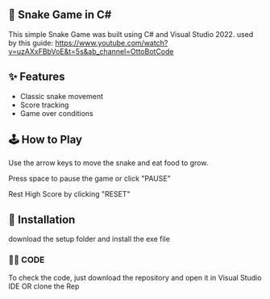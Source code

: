 ## 🐍 Snake Game in C# ##
This simple Snake Game was built using C# and Visual Studio 2022.
used by this guide: https://www.youtube.com/watch?v=uzAXxFBbVoE&t=5s&ab_channel=OttoBotCode

## ✨ Features ##
- Classic snake movement
- Score tracking
- Game over conditions

## 🕹️ How to Play
Use the arrow keys to move the snake and eat food to grow.

Press space to pause the game or click "PAUSE"

Rest High Score by clicking "RESET"

## 💾 Installation
download the setup folder and install the exe file

### 🧑‍💻 CODE ###

To check the code, just download the repository and open it in Visual Studio IDE OR clone the Rep 
